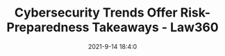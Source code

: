 ---
"title": "Cybersecurity Trends Offer Risk-Preparedness Takeaways - Law360"
"date": "2021-9-14 18:4:0"
"feed_name": "GOOGLENEWSINDUSTRIAL"
"feed_website": "https://news.google.com/search?q=industrial%2Bincident&hl=en-US&gl=US&ceid=US:en"
"feed_rss": "https://news.google.com/rss/search?q=industrial%2Bincident&hl=en-US&gl=US&ceid=US:en"
"link": "https://www.law360.com/articles/1421065/cybersecurity-trends-offer-risk-preparedness-takeaways"
"file": "_posts/2021-1-1-dd50379ef1b8949f7486a740139872a804b620ba.md"
"accident": "0"
"drilling": "0"
"dead": "0"
"injured": "0"
---